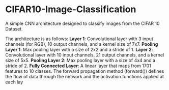 # CIFAR10-Image-Classification

A simple CNN architecture designed to classify images from the CIFAR 10 Dataset. 

The architecture is as follows:
**Layer 1**: Convolutional layer with 3 input channels (for RGB), 10 output channels, and a kernel size of 7x7.
**Pooling Layer 1**: Max pooling layer with a size of 2x2 and a stride of 1.
**Layer 2**: Convolutional layer with 10 input channels, 21 output channels, and a kernel size of 5x5.
**Pooling Layer 2**: Max pooling layer with a size of 4x4 and a stride of 2.
**Fully Connected Layer**: A linear layer that maps from 1701 features to 10 classes.
The forward propagation method (forward()) defines the flow of data through the network and the activation functions applied at each lay
